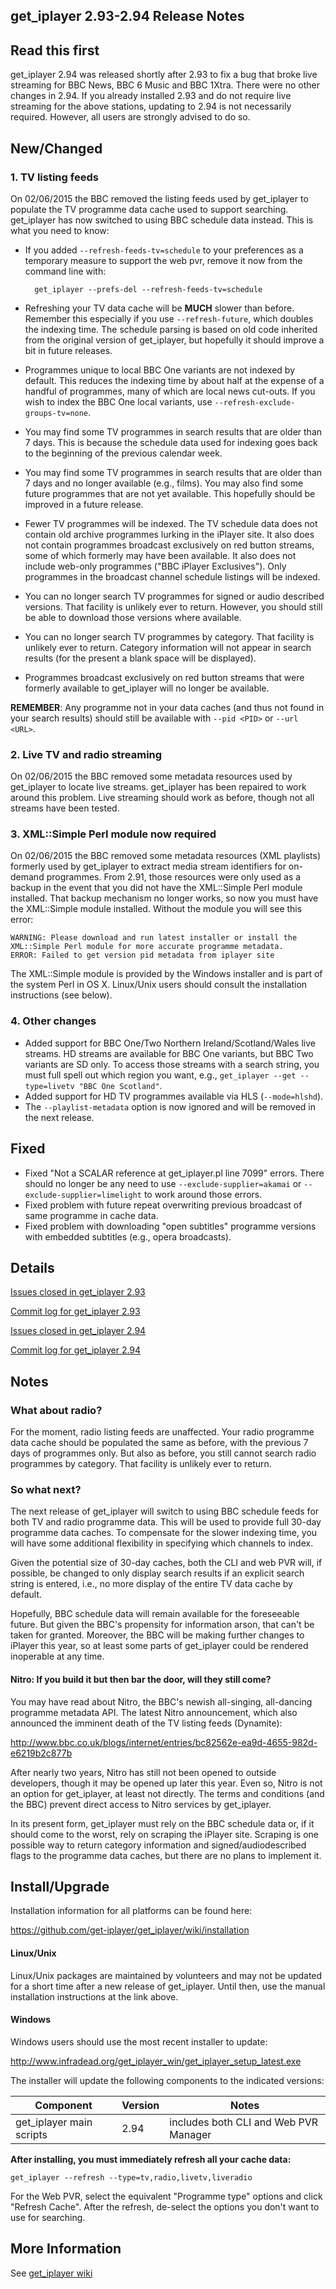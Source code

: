 ## get_iplayer 2.93-2.94  Release Notes

## Read this first

get_iplayer 2.94 was released shortly after 2.93 to fix a bug that broke live streaming for BBC News, BBC 6 Music and BBC 1Xtra. There were no other changes in 2.94. If you already installed 2.93 and do not require live streaming for the above stations, updating to 2.94 is not necessarily required.  However, all users are strongly advised to do so.

## New/Changed

### 1. TV listing feeds

On 02/06/2015 the BBC removed the listing feeds used by get_iplayer to populate the TV programme data cache used to support searching.  get_iplayer has now switched to using BBC schedule data instead.  This is what you need to know:

- If you added `--refresh-feeds-tv=schedule` to your preferences as a temporary measure to support the web pvr, remove it now from the command line with:
    
        get_iplayer --prefs-del --refresh-feeds-tv=schedule

- Refreshing your TV data cache will be **MUCH** slower than before.  Remember this especially if you use `--refresh-future`, which doubles the indexing time. The schedule parsing is based on old code inherited from the original version of get_iplayer, but hopefully it should improve a bit in future releases.
- Programmes unique to local BBC One variants are not indexed by default.  This reduces the indexing time by about half at the expense of a handful of programmes, many of which are local news cut-outs.  If you wish to index the BBC One local variants, use `--refresh-exclude-groups-tv=none`.
- You may find some TV programmes in search results that are older than 7 days.  This is because the schedule data used for indexing goes back to the beginning of the previous calendar week.
- You may find some TV programmes in search results that are older than 7 days and no longer available (e.g., films). You may also find some future programmes that are not yet available.  This hopefully should be improved in a future release.
- Fewer TV programmes will be indexed.  The TV schedule data does not contain old archive programmes lurking in the iPlayer site.  It also does not contain programmes broadcast exclusively on red button streams, some of which formerly may have been available.  It also does not include web-only programmes ("BBC iPlayer Exclusives").  Only programmes in the broadcast channel schedule listings will be indexed.
- You can no longer search TV programmes for signed or audio described versions. That facility is unlikely ever to return. However, you should still be able to download those versions where available.
- You can no longer search TV programmes by category. That facility is unlikely ever to return. Category information will not appear in search results (for the present a blank space will be displayed).
- Programmes broadcast exclusively on red button streams that were formerly available to get_iplayer will no longer be available.

**REMEMBER**: Any programme not in your data caches (and thus not found in your search results) should still be available with `--pid <PID>` or `--url <URL>`.

### 2. Live TV and radio streaming

On 02/06/2015 the BBC removed some metadata resources used by get_iplayer to locate live streams.  get_iplayer has been repaired to work around this problem.  Live streaming should work as before, though not all streams have been tested.

### 3. XML::Simple Perl module now required

On 02/06/2015 the BBC removed some metadata resources (XML playlists) formerly used by get_iplayer to extract media stream identifiers for on-demand programmes.  From 2.91, those resources were only used as a backup in the event that you did not have the XML::Simple Perl module installed.  That backup mechanism no longer works, so now you must have the XML::Simple module installed. Without the module you will see this error:

    WARNING: Please download and run latest installer or install the XML::Simple Perl module for more accurate programme metadata.
    ERROR: Failed to get version pid metadata from iplayer site

The XML::Simple module is provided by the Windows installer and is part of the system Perl in OS X.  Linux/Unix users should consult the installation instructions (see below). 

### 4. Other changes

- Added support for BBC One/Two Northern Ireland/Scotland/Wales live streams.  HD streams are available for BBC One variants, but BBC Two variants are SD only. To access those streams with a search string, you must full spell out which region you want, e.g., `get_iplayer --get --type=livetv "BBC One Scotland"`.
- Added support for HD TV programmes available via HLS (`--mode=hlshd`).
- The `--playlist-metadata` option is now ignored and will be removed in the next release.

## Fixed

- Fixed "Not a SCALAR reference at get_iplayer.pl line 7099" errors. There should no longer be any need to use `--exclude-supplier=akamai` or `--exclude-supplier=limelight` to work around those errors.
- Fixed problem with future repeat overwriting previous broadcast of same programme in cache data.
- Fixed problem with downloading "open subtitles" programme versions with embedded subtitles (e.g., opera broadcasts).

## Details

[Issues closed in get_iplayer 2.93](https://github.com/get-iplayer/get_iplayer/issues?q=is%3Aclosed+milestone%3A2.93+sort%3Acreated-asc+)

[Commit log for get_iplayer 2.93](https://github.com/get-iplayer/get_iplayer/compare/v2.92...v2.93)

[Issues closed in get_iplayer 2.94](https://github.com/get-iplayer/get_iplayer/issues?q=is%3Aclosed+milestone%3A2.94+sort%3Acreated-asc+)

[Commit log for get_iplayer 2.94](https://github.com/get-iplayer/get_iplayer/compare/v2.93...v2.94)

## Notes

### What about radio?

For the moment, radio listing feeds are unaffected.  Your radio programme data cache should be populated the same as before, with the previous 7 days of programmes only. But also as before, you still cannot search radio programmes by category. That facility is unlikely ever to return.

### So what next?

The next release of get_iplayer will switch to using BBC schedule feeds for both TV and radio programme data.  This will be used to provide full 30-day programme data caches. To compensate for the slower indexing time, you will have some additional flexibility in specifying which channels to index.

Given the potential size of 30-day caches, both the CLI and web PVR will, if possible, be changed to only display search results if an explicit search string is entered, i.e., no more display of the entire TV data cache by default.

Hopefully, BBC schedule data will remain available for the foreseeable future.  But given the BBC's propensity for information arson, that can't be taken for granted. Moreover, the BBC will be making further changes to iPlayer this year, so at least some parts of get_iplayer could be rendered inoperable at any time.

#### Nitro: If you build it but then bar the door, will they still come?

You may have read about Nitro, the BBC's newish all-singing, all-dancing programme metadata API.  The latest Nitro announcement, which also announced the imminent death of the TV listing feeds (Dynamite):

http://www.bbc.co.uk/blogs/internet/entries/bc82562e-ea9d-4655-982d-e6219b2c877b

After nearly two years, Nitro has still not been opened to outside developers, though it may be opened up later this year.  Even so, Nitro is not an option for get_iplayer, at least not directly.  The terms and conditions (and the BBC) prevent direct access to Nitro services by get_iplayer. 

In its present form, get_iplayer must rely on the BBC schedule data or, if it should come to the worst, rely on scraping the iPlayer site. Scraping is one possible way to return category information and signed/audiodescribed flags to the programme data caches, but there are no plans to implement it.

## Install/Upgrade

Installation information for all platforms can be found here:

<https://github.com/get-iplayer/get_iplayer/wiki/installation>

#### Linux/Unix

Linux/Unix packages are maintained by volunteers and may not be updated for a short time after a new release of get_iplayer.  Until then, use the manual installation instructions at the link above.  

#### Windows

Windows users should use the most recent installer to update:

<http://www.infradead.org/get_iplayer_win/get_iplayer_setup_latest.exe>

The installer will update the following components to the indicated versions:

|Component|Version|Notes|
|---------|-------|-----|
|get_iplayer main scripts|2.94|includes both CLI and Web PVR Manager|

**After installing, you must immediately refresh all your cache data:**

    get_iplayer --refresh --type=tv,radio,livetv,liveradio

For the Web PVR, select the equivalent "Programme type" options and click "Refresh Cache".  After the refresh, de-select the options you don't want to use for searching.

## More Information

See [get_iplayer wiki](https://github.com/get-iplayer/get_iplayer/wiki)